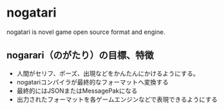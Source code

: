 # nogatari
nogatari is novel game open source format and engine.

## nogarari（のがたり）の目標、特徴
- 人間がセリフ、ポーズ、出現などをかんたんにかけるようにする。
- nogatariコンパイラが最終的なフォーマットへ変換する
- 最終的にはJSONまたはMessagePakになる
- 出力されたフォーマットを各ゲームエンジンなどで表現できるようにする 
